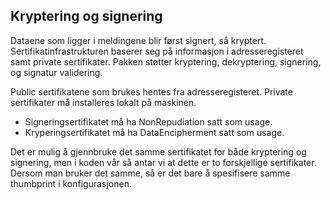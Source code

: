## Kryptering og signering
Dataene som ligger i meldingene blir først signert, så kryptert. Sertifikatinfrastrukturen baserer seg på informasjon i adresseregisteret samt private sertifikater.
Pakken støtter kryptering, dekryptering, signering, og signatur validering.

Public sertifikatene som brukes hentes fra adresseregisteret. Private sertifikater må installeres lokalt på maskinen. 

- Signeringsertifikatet må ha NonRepudiation satt som usage.
- Kryperingsertifikatet må ha DataEncipherment satt som usage. 

Det er mulig å gjennbruke det samme sertifikatet for både kryptering og signering, men i koden vår så antar vi at dette er to forskjellige sertifikater. Dersom man bruker det samme, så er det bare å spesifisere samme thumbprint i konfigurasjonen.